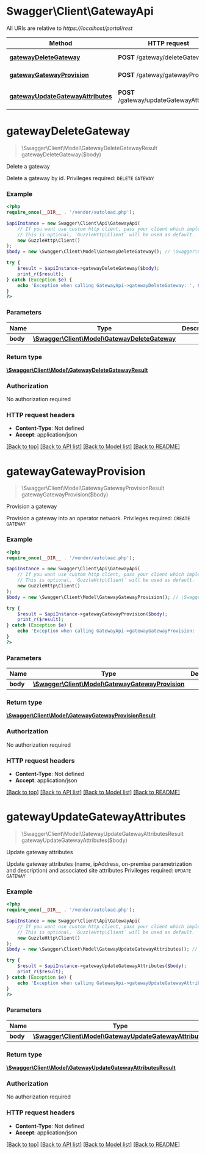 # Swagger\Client\GatewayApi

All URIs are relative to *https://localhost/portal/rest*

Method | HTTP request | Description
------------- | ------------- | -------------
[**gatewayDeleteGateway**](GatewayApi.md#gatewayDeleteGateway) | **POST** /gateway/deleteGateway | Delete a gateway
[**gatewayGatewayProvision**](GatewayApi.md#gatewayGatewayProvision) | **POST** /gateway/gatewayProvision | Provision a gateway
[**gatewayUpdateGatewayAttributes**](GatewayApi.md#gatewayUpdateGatewayAttributes) | **POST** /gateway/updateGatewayAttributes | Update gateway attributes


# **gatewayDeleteGateway**
> \Swagger\Client\Model\GatewayDeleteGatewayResult gatewayDeleteGateway($body)

Delete a gateway

Delete a gateway by id.  Privileges required:  `DELETE` `GATEWAY`

### Example
```php
<?php
require_once(__DIR__ . '/vendor/autoload.php');

$apiInstance = new Swagger\Client\Api\GatewayApi(
    // If you want use custom http client, pass your client which implements `GuzzleHttp\ClientInterface`.
    // This is optional, `GuzzleHttp\Client` will be used as default.
    new GuzzleHttp\Client()
);
$body = new \Swagger\Client\Model\GatewayDeleteGateway(); // \Swagger\Client\Model\GatewayDeleteGateway | 

try {
    $result = $apiInstance->gatewayDeleteGateway($body);
    print_r($result);
} catch (Exception $e) {
    echo 'Exception when calling GatewayApi->gatewayDeleteGateway: ', $e->getMessage(), PHP_EOL;
}
?>
```

### Parameters

Name | Type | Description  | Notes
------------- | ------------- | ------------- | -------------
 **body** | [**\Swagger\Client\Model\GatewayDeleteGateway**](../Model/GatewayDeleteGateway.md)|  |

### Return type

[**\Swagger\Client\Model\GatewayDeleteGatewayResult**](../Model/GatewayDeleteGatewayResult.md)

### Authorization

No authorization required

### HTTP request headers

 - **Content-Type**: Not defined
 - **Accept**: application/json

[[Back to top]](#) [[Back to API list]](../../README.md#documentation-for-api-endpoints) [[Back to Model list]](../../README.md#documentation-for-models) [[Back to README]](../../README.md)

# **gatewayGatewayProvision**
> \Swagger\Client\Model\GatewayGatewayProvisionResult gatewayGatewayProvision($body)

Provision a gateway

Provision a gateway into an operator network.  Privileges required:  `CREATE` `GATEWAY`

### Example
```php
<?php
require_once(__DIR__ . '/vendor/autoload.php');

$apiInstance = new Swagger\Client\Api\GatewayApi(
    // If you want use custom http client, pass your client which implements `GuzzleHttp\ClientInterface`.
    // This is optional, `GuzzleHttp\Client` will be used as default.
    new GuzzleHttp\Client()
);
$body = new \Swagger\Client\Model\GatewayGatewayProvision(); // \Swagger\Client\Model\GatewayGatewayProvision | 

try {
    $result = $apiInstance->gatewayGatewayProvision($body);
    print_r($result);
} catch (Exception $e) {
    echo 'Exception when calling GatewayApi->gatewayGatewayProvision: ', $e->getMessage(), PHP_EOL;
}
?>
```

### Parameters

Name | Type | Description  | Notes
------------- | ------------- | ------------- | -------------
 **body** | [**\Swagger\Client\Model\GatewayGatewayProvision**](../Model/GatewayGatewayProvision.md)|  |

### Return type

[**\Swagger\Client\Model\GatewayGatewayProvisionResult**](../Model/GatewayGatewayProvisionResult.md)

### Authorization

No authorization required

### HTTP request headers

 - **Content-Type**: Not defined
 - **Accept**: application/json

[[Back to top]](#) [[Back to API list]](../../README.md#documentation-for-api-endpoints) [[Back to Model list]](../../README.md#documentation-for-models) [[Back to README]](../../README.md)

# **gatewayUpdateGatewayAttributes**
> \Swagger\Client\Model\GatewayUpdateGatewayAttributesResult gatewayUpdateGatewayAttributes($body)

Update gateway attributes

Update gateway attributes (name, ipAddress, on-premise parametrization and description) and associated site attributes  Privileges required:  `UPDATE` `GATEWAY`

### Example
```php
<?php
require_once(__DIR__ . '/vendor/autoload.php');

$apiInstance = new Swagger\Client\Api\GatewayApi(
    // If you want use custom http client, pass your client which implements `GuzzleHttp\ClientInterface`.
    // This is optional, `GuzzleHttp\Client` will be used as default.
    new GuzzleHttp\Client()
);
$body = new \Swagger\Client\Model\GatewayUpdateGatewayAttributes(); // \Swagger\Client\Model\GatewayUpdateGatewayAttributes | 

try {
    $result = $apiInstance->gatewayUpdateGatewayAttributes($body);
    print_r($result);
} catch (Exception $e) {
    echo 'Exception when calling GatewayApi->gatewayUpdateGatewayAttributes: ', $e->getMessage(), PHP_EOL;
}
?>
```

### Parameters

Name | Type | Description  | Notes
------------- | ------------- | ------------- | -------------
 **body** | [**\Swagger\Client\Model\GatewayUpdateGatewayAttributes**](../Model/GatewayUpdateGatewayAttributes.md)|  |

### Return type

[**\Swagger\Client\Model\GatewayUpdateGatewayAttributesResult**](../Model/GatewayUpdateGatewayAttributesResult.md)

### Authorization

No authorization required

### HTTP request headers

 - **Content-Type**: Not defined
 - **Accept**: application/json

[[Back to top]](#) [[Back to API list]](../../README.md#documentation-for-api-endpoints) [[Back to Model list]](../../README.md#documentation-for-models) [[Back to README]](../../README.md)

